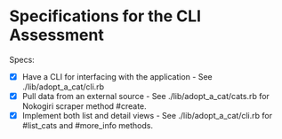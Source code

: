 # Specifications for the CLI Assessment

Specs:
- [x] Have a CLI for interfacing with the application - See ./lib/adopt_a_cat/cli.rb
- [x] Pull data from an external source - See ./lib/adopt_a_cat/cats.rb for Nokogiri scraper method #create.
- [x] Implement both list and detail views - See ./lib/adopt_a_cat/cli.rb for #list_cats and #more_info methods.
